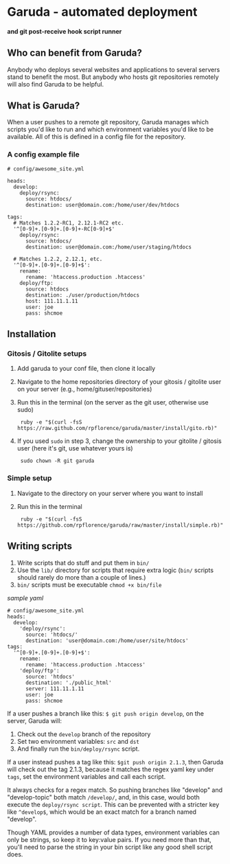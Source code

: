 Garuda - automated deployment 
=============================

#### and git post-receive hook script runner


Who can benefit from Garuda?
----------------------------

Anybody who deploys several websites and applications to several servers stand to benefit the most.  But anybody who hosts git repositories remotely will also find Garuda to be helpful.

What is Garuda?
---------------

When a user pushes to a remote git repository, Garuda manages which scripts you'd like to run and which environment variables you'd like to be available.  All of this is defined in a config file for the repository.

### A config example file

    # config/awesome_site.yml
    
    heads:
      develop:
        deploy/rsync:
          source: htdocs/
          destination: user@domain.com:/home/user/dev/htdocs
    
    tags:
      # Matches 1.2.2-RC1, 2.12.1-RC2 etc.
      '^[0-9]+.[0-9]+.[0-9]+-RC[0-9]+$'
        deploy/rsync:
          source: htdocs/
          destination: user@domain.com:/home/user/staging/htdocs
      
      # Matches 1.2.2, 2.12.1, etc.
      '^[0-9]+.[0-9]+.[0-9]+$':
        rename:
          rename: 'htaccess.production .htaccess'
        deploy/ftp:
          source: htdocs
          destination: ./user/production/htdocs
          host: 111.11.1.11
          user: joe
          pass: shcmoe

Installation
------------

### Gitosis / Gitolite setups

1. Add garuda to your conf file, then clone it locally
2. Navigate to the home repositories directory of your gitosis / gitolite user on your server (e.g., home/gituser/repositories)
3. Run this in the terminal (on the server as the git user, otherwise use sudo)

        ruby -e "$(curl -fsS https://raw.github.com/rpflorence/garuda/master/install/gito.rb)"

4. If you used `sudo` in step 3, change the ownership to your gitolite / gitosis user (here it's git, use whatever yours is)

        sudo chown -R git garuda

### Simple setup

1. Navigate to the directory on your server where you want to install
2. Run this in the terminal

        ruby -e "$(curl -fsS https://github.com/rpflorence/garuda/raw/master/install/simple.rb)"

Writing scripts
---------------

1.  Write scripts that do stuff and put them in `bin/`
2.  Use the `lib/` directory for scripts that require extra logic (`bin/` scripts should rarely do more than a couple of lines.)
3.  `bin/` scripts must be executable `chmod +x bin/file`

_sample yaml_

    # config/awesome_site.yml
    heads:
      develop:
        'deploy/rsync':
          source: 'htdocs/'
          destination: 'user@domain.com:/home/user/site/htdocs'
    tags:
      '^[0-9]+.[0-9]+.[0-9]+$':
        rename:
          rename: 'htaccess.production .htaccess'
        'deploy/ftp':
          source: 'htdocs'
          destination: './public_html'
          server: 111.11.1.11
          user: joe
          pass: shcmoe
          

If a user pushes a branch like this: `$ git push origin develop`, on the server, Garuda will:

1. Check out the `develop` branch of the repository 
2. Set two environment variables: `src` and `dst`
3. And finally run the `bin/deploy/rsync` script.

If a user instead pushes a tag like this: `$git push origin 2.1.3`, then Garuda will check out the tag 2.1.3, because it matches the regex yaml key under `tags`, set the environment variables and call each script.

It always checks for a regex match.  So pushing branches like "develop" and "develop-topic" both match `/develop/`, and, in this case, would both execute the `deploy/rsync script`.  This can be prevented with a stricter key like `^develop$`, which would be an exact match for a branch named "develop".

Though YAML provides a number of data types, environment variables can only be strings, so keep it to key:value pairs.  If you need more than that, you'll need to parse the string in your bin script like any good shell script does.
